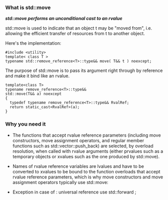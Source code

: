 ### What is std::move
**_*std::move performs an unconditional cast to an rvalue*_**

std::move is used to indicate that an object t may be "moved from", i.e. allowing the efficient transfer of
resources from t to another object.

Here's the implementation:
```
#include <utility>
template< class T >
typename std::remove_reference<T>::type&& move( T&& t ) noexcept;
```

The purpose of std::move is to pass its argument right through by reference and make it bind like an rvalue.

```
template<class T>
typename remove_reference<T>::type&&
std::move(T&& a) noexcept
{
  typedef typename remove_reference<T>::type&& RvalRef;
  return static_cast<RvalRef>(a);
}
```

### Why you need it

- The functions that accept rvalue reference parameters (including move constructors, move assignment operators, and regular member functions such as std::vector::push_back) are selected, by overload resolution, when called with rvalue arguments (either prvalues such as a temporary objects or xvalues such as the one produced by std::move).

- Names of rvalue reference variables are lvalues and have to be converted to xvalues to be bound to the function overloads that accept rvalue reference parameters, which is why move constructors and move assignment operators typically use std::move:

- Exception in case of : universal reference use std::forward ;